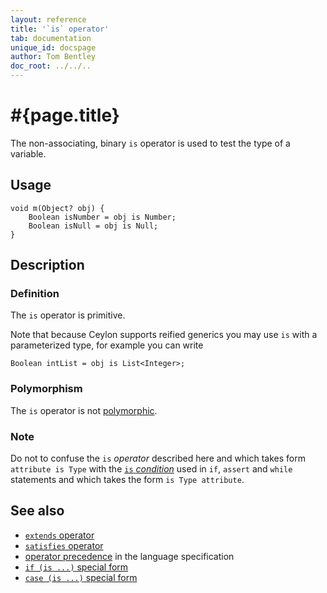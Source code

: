 ```yaml
---
layout: reference
title: '`is` operator'
tab: documentation
unique_id: docspage
author: Tom Bentley
doc_root: ../../..
---
```


# #{page.title}

The non-associating, binary `is` operator is used to test the type of a 
variable.

## Usage 

    void m(Object? obj) {
        Boolean isNumber = obj is Number;
        Boolean isNull = obj is Null;
    }

## Description

### Definition

The `is` operator is primitive.

Note that because Ceylon supports reified generics you may use `is` with a
parameterized type, for example you can write

    Boolean intList = obj is List<Integer>;

### Polymorphism

The `is` operator is not [polymorphic](#{page.doc_root}/tour/language-module/#operator_polymorphism). 

### Note

Do not to confuse the `is` *operator* described here and which 
takes form `attribute is Type` with the 
[`is` *condition*](../../statement/conditions) used in `if`, `assert` and 
`while` statements and which takes the form 
`is Type attribute`.

## See also

* [`extends` operator](../extends)
* [`satisfies` operator](../satisfies)
* [operator precedence](#{page.doc_root}/#{site.urls.spec_relative}#operatorprecedence) in the 
  language specification
* [`if (is ...)` special form](../../statement/if#special_conditions)
* [`case (is ...)` special form](../../statement/switch#polymorphism)
